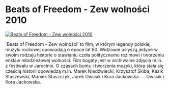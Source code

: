 Beats of Freedom - Zew wolności 2010 
=============
[![Beats of Freedom - Zew wolności 2010 ](http://vidos.pl/images/player.gif)](http://vidos.pl/beats-of-freedom-zew-wolnosci-2010)

 'Beats of Freedom - Zew wolności' to film, w którym legendy polskiej muzyki rockowej opowiadają o epoce lat 80. Widzowie usłyszą jedyne w swoim rodzaju historie o stawianiu czoła politycznemu reżimowi i tworzeniu enklaw młodzieżowej wolności. Film bogaty jest w archiwalne zdjęcia m.in. z festiwalu w Jarocinie. O czasach buntu i tworzenia muzyki, która stała się częścią historii opowiedzą m.in. Marek Niedźwiecki, Krzysztof Skiba, Kazik Staszewski, Muniek Staszczyk, Jurek Owsiak i Kora Jackowska.   ... Owsiak i Kora Jackowska.
